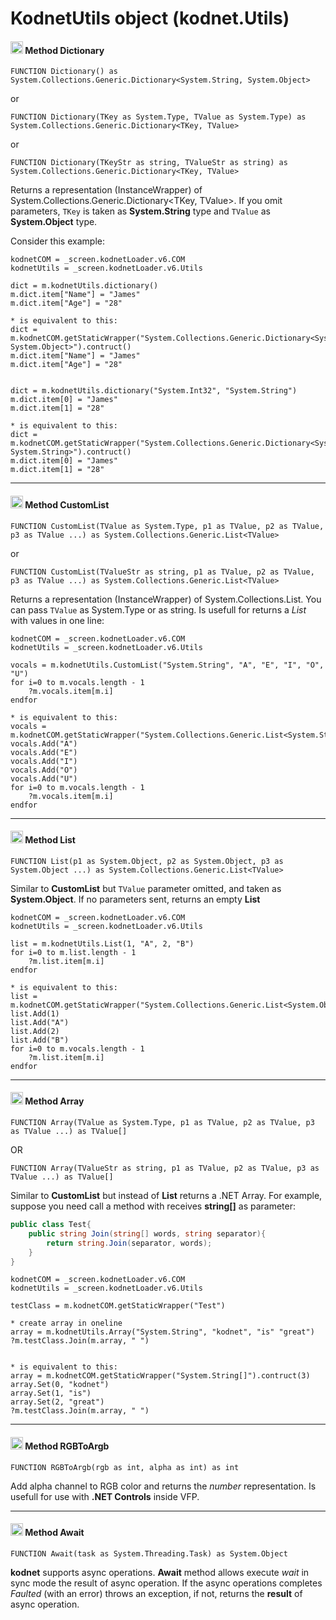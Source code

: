 # KodnetUtils object (kodnet.Utils)

#### <img src="https://client-tools.west-wind.com/docs/bmp/classmethod.png" width="20" height="20" /> Method **Dictionary**

```foxpro
FUNCTION Dictionary() as System.Collections.Generic.Dictionary<System.String, System.Object>
```

or 

```foxpro
FUNCTION Dictionary(TKey as System.Type, TValue as System.Type) as System.Collections.Generic.Dictionary<TKey, TValue>
```

or 

```foxpro
FUNCTION Dictionary(TKeyStr as string, TValueStr as string) as System.Collections.Generic.Dictionary<TKey, TValue>
```


Returns a representation (InstanceWrapper) of System.Collections.Generic.Dictionary<TKey, TValue>. If you omit parameters, ```TKey``` is taken as **System.String** type and ```TValue``` as **System.Object** type. 

Consider this example: 

```foxpro
kodnetCOM = _screen.kodnetLoader.v6.COM
kodnetUtils = _screen.kodnetLoader.v6.Utils

dict = m.kodnetUtils.dictionary()
m.dict.item["Name"] = "James"
m.dict.item["Age"] = "28"

* is equivalent to this:
dict = m.kodnetCOM.getStaticWrapper("System.Collections.Generic.Dictionary<System.String, System.Object>").contruct()
m.dict.item["Name"] = "James"
m.dict.item["Age"] = "28"


dict = m.kodnetUtils.dictionary("System.Int32", "System.String")
m.dict.item[0] = "James"
m.dict.item[1] = "28"

* is equivalent to this:
dict = m.kodnetCOM.getStaticWrapper("System.Collections.Generic.Dictionary<System.Int32, System.String>").contruct()
m.dict.item[0] = "James"
m.dict.item[1] = "28"
```

---


#### <img src="https://client-tools.west-wind.com/docs/bmp/classmethod.png" width="20" height="20" /> Method **CustomList**

```foxpro
FUNCTION CustomList(TValue as System.Type, p1 as TValue, p2 as TValue, p3 as TValue ...) as System.Collections.Generic.List<TValue>
```

or 

```foxpro
FUNCTION CustomList(TValueStr as string, p1 as TValue, p2 as TValue, p3 as TValue ...) as System.Collections.Generic.List<TValue>
```

Returns a representation (InstanceWrapper) of System.Collections.List<TValue>. You can pass ```TValue``` as System.Type or as string. 
Is usefull for returns a *List* with values in one line:



```foxpro
kodnetCOM = _screen.kodnetLoader.v6.COM
kodnetUtils = _screen.kodnetLoader.v6.Utils

vocals = m.kodnetUtils.CustomList("System.String", "A", "E", "I", "O", "U")
for i=0 to m.vocals.length - 1
    ?m.vocals.item[m.i]
endfor 

* is equivalent to this:
vocals = m.kodnetCOM.getStaticWrapper("System.Collections.Generic.List<System.String>").contruct()
vocals.Add("A")
vocals.Add("E")
vocals.Add("I")
vocals.Add("O")
vocals.Add("U")
for i=0 to m.vocals.length - 1
    ?m.vocals.item[m.i]
endfor 
```

--- 

#### <img src="https://client-tools.west-wind.com/docs/bmp/classmethod.png" width="20" height="20" /> Method **List**

```foxpro
FUNCTION List(p1 as System.Object, p2 as System.Object, p3 as System.Object ...) as System.Collections.Generic.List<TValue>
```

Similar to **CustomList** but ```TValue``` parameter omitted, and taken as **System.Object**. If no parameters sent, returns an empty **List**



```foxpro
kodnetCOM = _screen.kodnetLoader.v6.COM
kodnetUtils = _screen.kodnetLoader.v6.Utils

list = m.kodnetUtils.List(1, "A", 2, "B")
for i=0 to m.list.length - 1
    ?m.list.item[m.i]
endfor 

* is equivalent to this:
list = m.kodnetCOM.getStaticWrapper("System.Collections.Generic.List<System.Object>").contruct()
list.Add(1)
list.Add("A")
list.Add(2)
list.Add("B")
for i=0 to m.vocals.length - 1
    ?m.list.item[m.i]
endfor 
```

---


#### <img src="https://client-tools.west-wind.com/docs/bmp/classmethod.png" width="20" height="20" /> Method **Array**

```foxpro
FUNCTION Array(TValue as System.Type, p1 as TValue, p2 as TValue, p3 as TValue ...) as TValue[]
```

OR

```foxpro
FUNCTION Array(TValueStr as string, p1 as TValue, p2 as TValue, p3 as TValue ...) as TValue[]
```

Similar to **CustomList** but instead of **List** returns a .NET Array. For example, suppose you need call a method with receives **string[]** as parameter: 

```c# 
public class Test{
    public string Join(string[] words, string separator){
        return string.Join(separator, words);
    }
}
```


```foxpro
kodnetCOM = _screen.kodnetLoader.v6.COM
kodnetUtils = _screen.kodnetLoader.v6.Utils

testClass = m.kodnetCOM.getStaticWrapper("Test")

* create array in oneline
array = m.kodnetUtils.Array("System.String", "kodnet", "is" "great")
?m.testClass.Join(m.array, " ")


* is equivalent to this:
array = m.kodnetCOM.getStaticWrapper("System.String[]").contruct(3)
array.Set(0, "kodnet")
array.Set(1, "is")
array.Set(2, "great")
?m.testClass.Join(m.array, " ")
```

---



#### <img src="https://client-tools.west-wind.com/docs/bmp/classmethod.png" width="20" height="20" /> Method **RGBToArgb**

```foxpro
FUNCTION RGBToArgb(rgb as int, alpha as int) as int
```

Add alpha channel to RGB color and returns the *number* representation. Is usefull for use with **.NET Controls** inside VFP. 

---

#### <img src="https://client-tools.west-wind.com/docs/bmp/classmethod.png" width="20" height="20" /> Method **Await**

```foxpro
FUNCTION Await(task as System.Threading.Task) as System.Object
```

**kodnet** supports async operations. **Await** method allows execute *wait* in sync mode the result of async operation. If the async operations completes *Faulted* (with an error) throws an exception, if not, returns the **result** of async operation.
